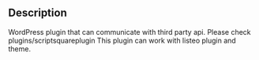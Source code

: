## Description
WordPress plugin that can communicate with third party api.
Please check plugins/scriptsquareplugin
This plugin can work with listeo plugin and theme.
